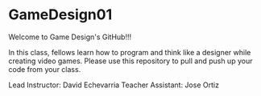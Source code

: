 # GameDesign01
Welcome to Game Design's GitHub!!!

In this class, fellows learn how to program and think like a designer while creating video games. Please use this repository to pull and push up your code from your class.

Lead Instructor: David Echevarria
Teacher Assistant: Jose Ortiz

